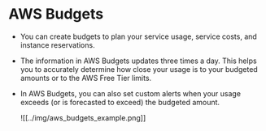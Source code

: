 # AWS Budgets
- You can create budgets to plan your service usage, service costs, and instance reservations.
- The information in AWS Budgets updates three times a day. This helps you to accurately determine how close your usage is to your budgeted amounts or to the AWS Free Tier limits.
- In AWS Budgets, you can also set custom alerts when your usage exceeds (or is forecasted to exceed) the budgeted amount.

	![[../img/aws_budgets_example.png]]